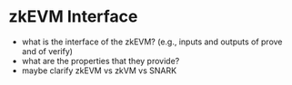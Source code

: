 # zkEVM Interface

- what is the interface of the zkEVM? (e.g., inputs and outputs of prove and of verify)
- what are the properties that they provide?
- maybe clarify zkEVM vs zkVM vs SNARK